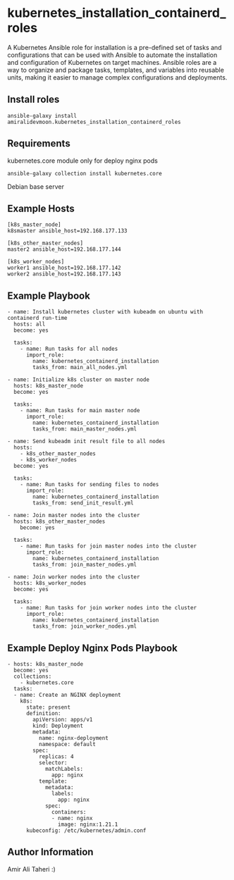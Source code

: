 kubernetes_installation_containerd_roles
=========

A Kubernetes Ansible role for installation is a pre-defined set of tasks and configurations that can be used with Ansible to automate the installation and configuration of Kubernetes on target machines. Ansible roles are a way to organize and package tasks, templates, and variables into reusable units, making it easier to manage complex configurations and deployments.

Install roles
------------
```
ansible-galaxy install amiralidevmoon.kubernetes_installation_containerd_roles
```

Requirements
------------
kubernetes.core module only for deploy nginx pods
```
ansible-galaxy collection install kubernetes.core
```

Debian base server

Example Hosts
----------------

```
[k8s_master_node]
k8smaster ansible_host=192.168.177.133

[k8s_other_master_nodes]
master2 ansible_host=192.168.177.144

[k8s_worker_nodes]
worker1 ansible_host=192.168.177.142
worker2 ansible_host=192.168.177.143
```

Example Playbook
----------------

```
- name: Install kubernetes cluster with kubeadm on ubuntu with containerd run-time
  hosts: all
  become: yes

  tasks:
    - name: Run tasks for all nodes
      import_role:
        name: kubernetes_containerd_installation
        tasks_from: main_all_nodes.yml

- name: Initialize k8s cluster on master node
  hosts: k8s_master_node
  become: yes

  tasks:
    - name: Run tasks for main master node
      import_role:
        name: kubernetes_containerd_installation
        tasks_from: main_master_nodes.yml

- name: Send kubeadm init result file to all nodes
  hosts:
    - k8s_other_master_nodes
    - k8s_worker_nodes
  become: yes

  tasks:
    - name: Run tasks for sending files to nodes
      import_role:
        name: kubernetes_containerd_installation
        tasks_from: send_init_result.yml

- name: Join master nodes into the cluster
  hosts: k8s_other_master_nodes
    become: yes

  tasks:
    - name: Run tasks for join master nodes into the cluster
      import_role:
        name: kubernetes_containerd_installation
        tasks_from: join_master_nodes.yml

- name: Join worker nodes into the cluster
  hosts: k8s_worker_nodes
  become: yes

  tasks:
    - name: Run tasks for join worker nodes into the cluster
      import_role:
        name: kubernetes_containerd_installation
        tasks_from: join_worker_nodes.yml
```

Example Deploy Nginx Pods Playbook
----------------
```
- hosts: k8s_master_node
  become: yes
  collections:
    - kubernetes.core
  tasks:
  - name: Create an NGINX deployment
    k8s:
      state: present
      definition:
        apiVersion: apps/v1
        kind: Deployment
        metadata:
          name: nginx-deployment
          namespace: default
        spec:
          replicas: 4
          selector:
            matchLabels:
              app: nginx
          template:
            metadata:
              labels:
                app: nginx
            spec:
              containers:
              - name: nginx
                image: nginx:1.21.1
      kubeconfig: /etc/kubernetes/admin.conf
```
Author Information
------------------

Amir Ali Taheri :)
